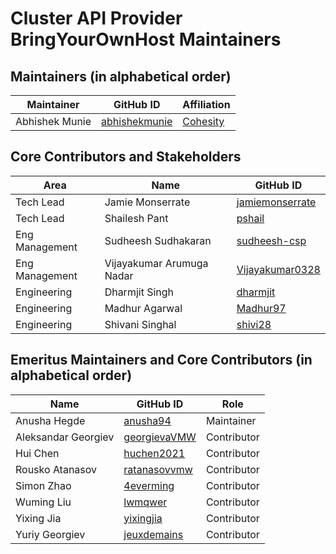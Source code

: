 # Cluster API Provider BringYourOwnHost Maintainers

## Maintainers (in alphabetical order)

| Maintainer       | GitHub ID                                              | Affiliation                              |
|------------------|--------------------------------------------------------|------------------------------------------|
| Abhishek Munie   | [abhishekmunie](https://github.com/abhishekmunie )              | [Cohesity](https://www.github.com/cohesity) |

## Core Contributors and Stakeholders

| Area | Name | GitHub ID |
|------|--------|------|
| Tech Lead | Jamie Monserrate | [jamiemonserrate](https://github.com/jamiemonserrate) |
| Tech Lead  | Shailesh Pant | [pshail](https://github.com/pshail) |
| Eng Management | Sudheesh Sudhakaran |[sudheesh-csp](https://github.com/sudheesh-csp) |
| Eng Management | Vijayakumar Arumuga Nadar |[Vijayakumar0328](https://github.com/Vijayakumar0328) |
| Engineering | Dharmjit Singh |[dharmjit](https://github.com/dharmjit/) |
| Engineering | Madhur Agarwal |[Madhur97](https://github.com/Madhur97) |
| Engineering | Shivani Singhal |[shivi28](https://github.com/shivi28) |

## Emeritus Maintainers and Core Contributors (in alphabetical order)
| Name     | GitHub ID|Role  |
|----------|----------|------|
| Anusha Hegde     | [anusha94](https://github.com/anusha94 )      |Maintainer
| Aleksandar Georgiev |[georgievaVMW](https://github.com/georgievaVMW) | Contributor
| Hui Chen |[huchen2021](https://github.com/huchen2021) | Contributor
| Rousko Atanasov |[ratanasovvmw](https://github.com/ratanasovvmw) | Contributor
| Simon Zhao |[4everming](https://github.com/4everming) | Contributor
| Wuming Liu |[lwmqwer ](https://github.com/lwmqwer) | Contributor
| Yixing Jia |[yixingjia](https://github.com/yixingjia) | Contributor
| Yuriy Georgiev |[jeuxdemains ](https://github.com/jeuxdemains ) | Contributor